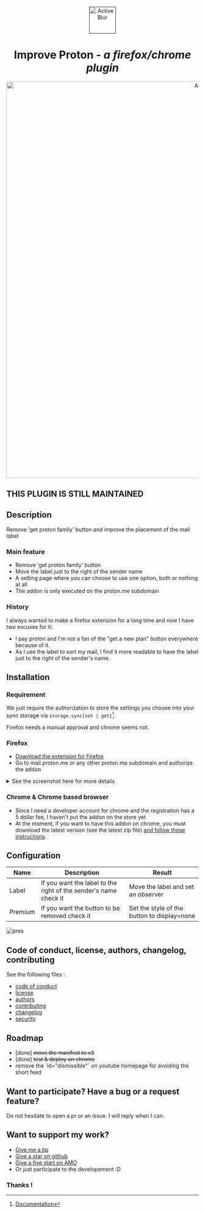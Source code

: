 <p align="center">
  <a href="">
    <img alt="ActiveBlur" src="icons/icon.png" width="70"/>
  </a>
</p>

<h1 align="center">Improve Proton <i>- a firefox/chrome plugin</i></h1>

<p align="center">
  <img alt="ActiveBlur" src="img/store-img.png" width="1038"/>
</p>

## THIS PLUGIN IS STILL MAINTAINED

## Description

Remove 'get proton family' button and improve the placement of the mail label

### Main feature

- Remove 'get proton family' button
- Move the label just to the right of the sender name
- A setting page where you can choose to use one option, both or nothing at all
- The addon is only executed on the proton.me subdomain

### History

I always wanted to make a firefox extension for a long time and now I have two excuses for it:
- I pay proton and I'm not a fan of the "get a new plan" button everywhere because of it.
- As I use the label to sort my mail, I find it more readable to have the label just to the right of the sender's name.

## Installation

### Requirement

We just require the authorization to store the settings you choose into your sync storage via `storage.sync[set | get]`[^1].

Firefox needs a manual approval and chrome seems not.

### Firefox
- [Download the extension for Firefox](https://addons.mozilla.org/en-US/firefox/addon/improveproton/)
- Go to mail.proton.me or any other proton.me subdomain and authorize the addon
<details>
<summary>See the screenshot here for more details</summary>

![how to authorize the addons on firefox](img/firefox-auth.png)

</details>

### Chrome & Chrome based browser
- Since I need a developer account for chrome and the registration has a 5 dollar fee, I haven't put the addon on the store yet 
- At the moment, if you want to have this addon on chrome, you must download the latest version (see the latest zip file) [and follow these instructions](https://superuser.com/questions/247651/how-does-one-install-an-extension-for-chrome-browser-from-the-local-file-system).

## Configuration

| Name        | Description                                                     | Result                                      |
|-------------|-----------------------------------------------------------------|---------------------------------------------|
| Label       | If you want the label to the right of the sender's name check it | Move the label and set an observer          |
| Premium     | If you want the button to be removed check it                   | Set the style of the button to display=none |

![pres](img/settings.png)

## Code of conduct, license, authors, changelog, contributing

See the following files :
- [code of conduct](CODE_OF_CONDUCT.md)
- [license](LICENSE)
- [authors](AUTHORS)
- [contributing](CONTRIBUTING.md)
- [changelog](CHANGELOG)
- [security](SECURITY.md)

## Roadmap

- [done] ~~move the manifest to v3~~
- [done] ~~test & deploy on chrome~~
- remove the ´id="dismissible"´ on youtube homepage for avoiding the short feed

## Want to participate? Have a bug or a request feature?

Do not hesitate to open a pr or an issue. I will reply when I can.

## Want to support my work?

- [Give me a tip](https://ko-fi.com/a2n00)
- [Give a star on github](https://github.com/bouteillerAlan/improve-proton)
- [Give a five start on AMO](https://addons.mozilla.org/en-US/firefox/addon/improveproton/)
- Or just participate to the developement :D

### Thanks !

[^1]: [Documentation](https://developer.mozilla.org/en-US/docs/Mozilla/Add-ons/WebExtensions/API/storage/sync)
